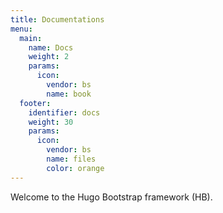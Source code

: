 ```yaml
---
title: Documentations
menu:
  main:
    name: Docs
    weight: 2
    params:
      icon:
        vendor: bs
        name: book
  footer:
    identifier: docs
    weight: 30
    params:
      icon: 
        vendor: bs
        name: files
        color: orange
---
```


Welcome to the Hugo Bootstrap framework (HB).
